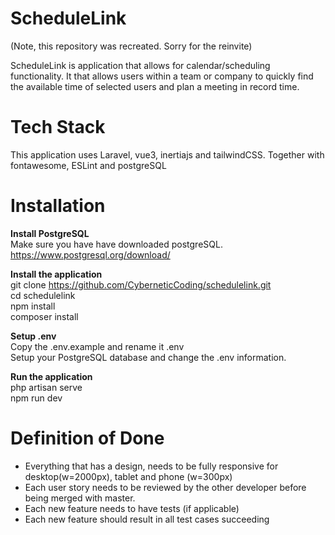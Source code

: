 # ScheduleLink

(Note, this repository was recreated. Sorry for the reinvite)

ScheduleLink is application that allows for calendar/scheduling functionality. It that allows users within a team or company to quickly find the available time of selected users and plan a meeting in record time.

# Tech Stack
This application uses Laravel, vue3, inertiajs and tailwindCSS. Together with fontawesome, ESLint and postgreSQL  


# Installation

**Install PostgreSQL**  
Make sure you have have downloaded postgreSQL. https://www.postgresql.org/download/

**Install the application**  
git clone https://github.com/CyberneticCoding/schedulelink.git  
cd schedulelink  
npm install  
composer install  

**Setup .env**   
Copy the .env.example and rename it .env  
Setup your PostgreSQL database and change the .env information.   

**Run the application**  
php artisan serve  
npm run dev  





# Definition of Done 
* Everything that has a design, needs to be fully responsive for desktop(w=2000px), tablet and phone (w=300px)
* Each user story needs to be reviewed by the other developer before being merged with master.
* Each new feature needs to have tests (if applicable)
* Each new feature should result in all test cases succeeding
